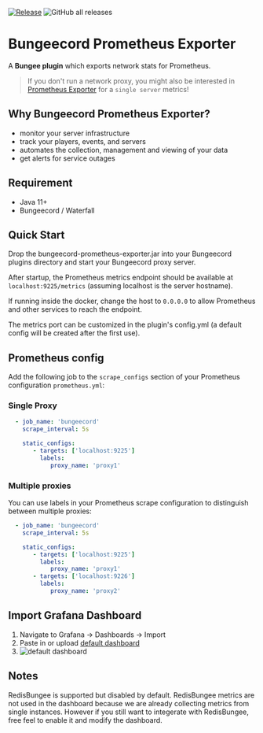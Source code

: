 [![Release](https://github.com/weihao/bungeecord-prometheus-exporter/actions/workflows/release.yml/badge.svg)](https://github.com/weihao/bungeecord-prometheus-exporter/actions/workflows/release.yml)
![GitHub all releases](https://img.shields.io/github/downloads/weihao/bungeecord-prometheus-exporter/total)

# Bungeecord Prometheus Exporter

A **Bungee plugin** which exports network stats for Prometheus.

> If you don't run a network proxy, you might also be interested in [Prometheus Exporter](https://github.com/sladkoff/minecraft-prometheus-exporter) for a `single server` metrics!

## Why Bungeecord Prometheus Exporter?

- monitor your server infrastructure
- track your players, events, and servers
- automates the collection, management and viewing of your data
- get alerts for service outages

## Requirement 
- Java 11+
- Bungeecord / Waterfall

## Quick Start

Drop the bungeecord-prometheus-exporter.jar into your Bungeecord plugins directory and start your Bungeecord proxy
server.

After startup, the Prometheus metrics endpoint should be available at ``localhost:9225/metrics`` (assuming localhost is
the server hostname).

If running inside the docker, change the host to `0.0.0.0` to allow Prometheus and other services to reach the endpoint.

The metrics port can be customized in the plugin's config.yml (a default config will be created after the first use).

## Prometheus config

Add the following job to the ``scrape_configs`` section of your Prometheus configuration `prometheus.yml`:

### Single Proxy

```yml
  - job_name: 'bungeecord'
    scrape_interval: 5s

    static_configs:
       - targets: ['localhost:9225']
         labels:
            proxy_name: 'proxy1'
```

### Multiple proxies

You can use labels in your Prometheus scrape configuration to distinguish between multiple proxies:
```yml
  - job_name: 'bungeecord'
    scrape_interval: 5s

    static_configs:
       - targets: ['localhost:9225']
         labels:
            proxy_name: 'proxy1'
       - targets: ['localhost:9226']
         labels:
            proxy_name: 'proxy2'
```

## Import Grafana Dashboard

1. Navigate to Grafana -> Dashboards -> Import
1. Paste in or
   upload [default dashboard](https://github.com/weihao/bungeecord-prometheus-exporter/tree/main/dashboards)
1. ![default dashboard](https://raw.githubusercontent.com/weihao/bungeecord-prometheus-exporter/main/images/dashboard.png)

## Notes

RedisBungee is supported but disabled by default. RedisBungee metrics are not used in the dashboard because we are already collecting metrics from single instances. However if you still want to integerate with RedisBungee, free feel to enable it and modify the dashboard.
